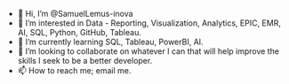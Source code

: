 - 👋 Hi, I’m @SamuelLemus-inova
- 👀 I’m interested in Data - Reporting, Visualization, Analytics, EPIC, EMR, AI, SQL, Python, GitHub, Tableau.
- 🌱 I’m currently learning SQL, Tableau, PowerBI, AI.
- 💞️ I’m looking to collaborate on whatever I can that will help improve the skills I seek to be a better developer.
- 📫 How to reach me; email me.

<!---
SamuelLemus-inova/SamuelLemus-inova is a ✨ special ✨ repository because its `README.md` (this file) appears on your GitHub profile.
You can click the Preview link to take a look at your changes.
--->
